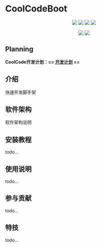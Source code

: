 # CoolCodeBoot


<p align="center">
<a href="https://gitee.com/xgblack/cool-code"><img src="https://img.shields.io/badge/version-v1.0.0-brightgreen.svg"></a>
<img src="https://img.shields.io/badge/JDK-21-important.svg">
<img src="https://img.shields.io/badge/SpringBoot-3.2.2-blue.svg">
<a href="https://www.jetbrains.com/?from=cool-code"><img src="https://img.shields.io/badge/IntelliJ%20IDEA-提供支持-blue.svg"></a>
</p>
<p align="center">
<a href="https://gitee.com/xgblack/cool-code"><img src="https://gitee.com/xgblack/cool-code/badge/star.svg?theme=dark"></a>
<a href="https://github.com/xgblack/CoolCode"><img src="https://img.shields.io/github/stars/xgblack/CoolCode.svg?style=social"></a>
</p>

## Planning

**CoolCode开发计划：== [开发计划](https://flowus.cn/xgblack/share/043ae88d-9444-4aa0-bf90-dcf0806e82f7) ==**

## 介绍
快速开发脚手架

## 软件架构
软件架构说明 


## 安装教程
todo...

## 使用说明

todo...

## 参与贡献

todo...


## 特技

todo...
